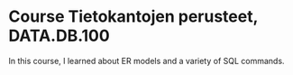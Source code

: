 # Course Tietokantojen perusteet, DATA.DB.100
In this course, I learned about ER models and a variety of SQL commands.
